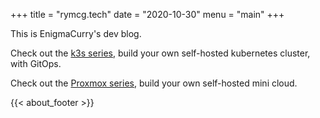 +++
title = "rymcg.tech"
date = "2020-10-30"
menu = "main"
+++

This is EnigmaCurry's dev blog. 

Check out the [k3s series](/tags/k3s), build your own self-hosted kubernetes
cluster, with GitOps.

Check out the [Proxmox series](/tags/proxmox), build your own self-hosted mini
cloud.

{{< about_footer >}}
